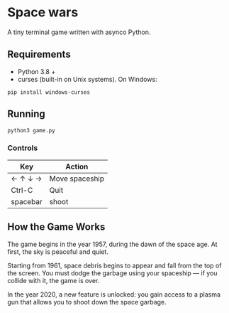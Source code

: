 # Space wars
A tiny terminal game written with asynco Python.

## Requirements
- Python 3.8 +
- curses (built-in on Unix systems). On Windows:
```
pip install windows-curses
```

## Running
```
python3 game.py
```

### Controls
| Key	 | Action |
|----------|----------|
| ← ↑ ↓ →  | Move spaceship |
| Ctrl-C   | Quit  |
| spacebar | shoot |

## How the Game Works

The game begins in the year 1957, during the dawn of the space age. At first, the sky is peaceful and quiet. 

Starting from 1961, space debris begins to appear and fall from the top of the screen. You must dodge the garbage using your spaceship — if you collide with it, the game is over.

In the year 2020, a new feature is unlocked: you gain access to a plasma gun that allows you to shoot down the space garbage.

